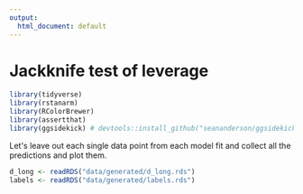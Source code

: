 ```yaml
---
output:
  html_document: default
---
```


# Jackknife test of leverage 






```r
library(tidyverse)
library(rstanarm)
library(RColorBrewer)
library(assertthat)
library(ggsidekick) # devtools::install_github("seananderson/ggsidekick")
```

Let's leave out each single data point from each model fit and collect all the predictions and plot them. 


```r
d_long <- readRDS("data/generated/d_long.rds")
labels <- readRDS("data/generated/labels.rds")
```










